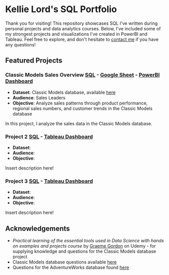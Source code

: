 # Kellie Lord's SQL Portfolio 
Thank you for visiting! This repository showcases SQL I've written during personal projects and data analytics courses. Below, I've included some of my strongest projects and visualizations I've created in PowerBI and Tableau. Feel free to explore, and don't hesitate to [contact me](https://www.linkedin.com/in/kellielord/) if you have any questions! 
## Featured Projects

### Classic Models Sales Overview [SQL](https://github.com/kellielord/SQL-Portfolio/blob/main/Classic%20Models%20Sales%20Overview) - [Google Sheet](https://docs.google.com/spreadsheets/d/1EEH8KPtTxuVk2v5BaW9RD5ewuMzpaKBpJbFbwCT71ys/pubhtml) - [PowerBI Dashboard]()
- **Dataset**: Classic Models database, available [here](https://www.kaggle.com/code/rhettap1/classicmodels-w-sql-excel-python)
- **Audience**: Sales Leaders 
- **Objective**: Analyze sales patterns through product performance, regional sales numbers, and customer trends in the Classic Models database

In this project, I analyze the sales data in the Classic Models database. 

### Project 2 [SQL]() - [Tableau Dashboard]()
- **Dataset**:
- **Audience**:
- **Objective**:

Insert description here!
### Project 3 [SQL]() - [Tableau Dashboard]()
- **Dataset**:
- **Audience**:
- **Objective**:

Insert description here!

## Acknowledgements
- *Practical learning of the essential tools used in Data Science with hands on examples and projects course* by [Graeme Gordon](https://www.udemy.com/user/graeme-gordon-32/) on Udemy - for supplying knowledge and questions for the Classic Models database project
- Classic Models database questions available [here](https://www.richardtwatson.com/open/Reader/ClassicModels.html)
- Questions for the AdventureWorks database found [here](https://sqlzoo.net/wiki/AdventureWorks_easy_questions)

